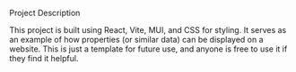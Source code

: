 Project Description

This project is built using React, Vite, MUI, and CSS for styling. It serves as an example of how properties (or similar data) can be displayed on a website. This is just a template for future use, and anyone is free to use it if they find it helpful.